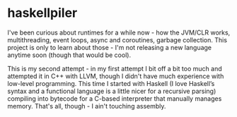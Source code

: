 # haskellpiler

I've been curious about runtimes for a while now - how the JVM/CLR works, multithreading, event loops, async and coroutines, garbage collection. This project is only to learn about those - I'm not releasing a new language anytime soon (though that would be cool). 

This is my second attempt - in my first attempt I bit off a bit too much and attempted it in C++ with LLVM, though I didn't have much experience with low-level programming. This time I started with Haskell (I love Haskell’s syntax and a functional language is a little nicer for a recursive parsing) compiling into bytecode for a C-based interpreter that manually manages memory. That's all, though - I ain't touching assembly.
